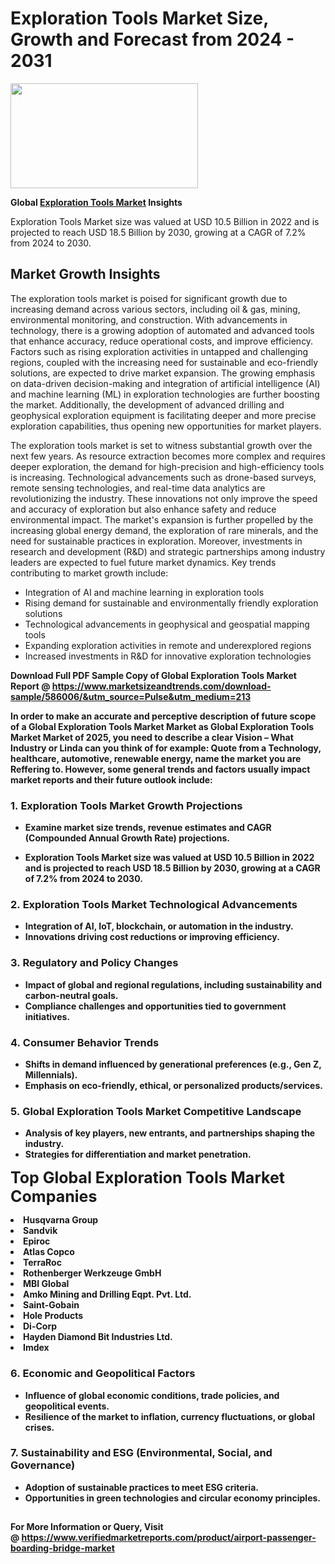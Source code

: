 <H1>Exploration Tools Market Size, Growth and Forecast from 2024 - 2031</H1><img class="aligncenter size-medium wp-image-584254" src="https://thirdeyenews.in/wp-content/uploads/2024/09/Global-Market-Research-300x168.jpeg" alt="" width="300" height="168" /><p><strong>Global&nbsp;<a href="https://www.marketsizeandtrends.com/download-sample/586006/&amp;utm_source=Pulse&amp;utm_medium=213">Exploration Tools Market</a> Insights</strong></p><p>Exploration Tools Market size was valued at USD 10.5 Billion in 2022 and is projected to reach USD 18.5 Billion by 2030, growing at a CAGR of 7.2% from 2024 to 2030.</p><p><h2>Market Growth Insights</h2> <p>The exploration tools market is poised for significant growth due to increasing demand across various sectors, including oil & gas, mining, environmental monitoring, and construction. With advancements in technology, there is a growing adoption of automated and advanced tools that enhance accuracy, reduce operational costs, and improve efficiency. Factors such as rising exploration activities in untapped and challenging regions, coupled with the increasing need for sustainable and eco-friendly solutions, are expected to drive market expansion. The growing emphasis on data-driven decision-making and integration of artificial intelligence (AI) and machine learning (ML) in exploration technologies are further boosting the market. Additionally, the development of advanced drilling and geophysical exploration equipment is facilitating deeper and more precise exploration capabilities, thus opening new opportunities for market players.</p> <p><strong></strong></p> <p>The exploration tools market is set to witness substantial growth over the next few years. As resource extraction becomes more complex and requires deeper exploration, the demand for high-precision and high-efficiency tools is increasing. Technological advancements such as drone-based surveys, remote sensing technologies, and real-time data analytics are revolutionizing the industry. These innovations not only improve the speed and accuracy of exploration but also enhance safety and reduce environmental impact. The market's expansion is further propelled by the increasing global energy demand, the exploration of rare minerals, and the need for sustainable practices in exploration. Moreover, investments in research and development (R&D) and strategic partnerships among industry leaders are expected to fuel future market dynamics. Key trends contributing to market growth include: <ul> <li>Integration of AI and machine learning in exploration tools</li> <li>Rising demand for sustainable and environmentally friendly exploration solutions</li> <li>Technological advancements in geophysical and geospatial mapping tools</li> <li>Expanding exploration activities in remote and underexplored regions</li> <li>Increased investments in R&D for innovative exploration technologies</li> </ul> <p><strong></p><p><span class=""><strong>Download Full PDF Sample Copy of Global Exploration Tools Market Report</strong> @ <a href="https://www.marketsizeandtrends.com/download-sample/586006/&amp;utm_source=Pulse&amp;utm_medium=213" target="_blank">https://www.marketsizeandtrends.com/download-sample/586006/&amp;utm_source=Pulse&amp;utm_medium=213</a></span></p><p>In order to make an accurate and perceptive description of future scope of a Global&nbsp;Exploration Tools Market Market as Global&nbsp;Exploration Tools Market Market of 2025, you need to describe a clear Vision &ndash; What Industry or Linda can you think of for example: Quote from a Technology, healthcare, automotive, renewable energy, name the market you are Reffering to. However, some general trends and factors usually impact market reports and their future outlook include:</p><h3>1.&nbsp;<strong>Exploration Tools Market Growth Projections</strong></h3><ul><li>Examine market size trends, revenue estimates and CAGR (Compounded Annual Growth Rate) projections.</li><li><p>Exploration Tools Market size was valued at USD 10.5 Billion in 2022 and is projected to reach USD 18.5 Billion by 2030, growing at a CAGR of 7.2% from 2024 to 2030.</p></li></ul><h3>2.&nbsp;<strong>Exploration Tools Market Technological Advancements</strong></h3><ul><li>Integration of AI, IoT, blockchain, or automation in the industry.</li><li>Innovations driving cost reductions or improving efficiency.</li></ul><h3>3.&nbsp;<strong>Regulatory and Policy Changes</strong></h3><ul><li>Impact of global and regional regulations, including sustainability and carbon-neutral goals.</li><li>Compliance challenges and opportunities tied to government initiatives.</li></ul><h3>4.&nbsp;<strong>Consumer Behavior Trends</strong></h3><ul><li>Shifts in demand influenced by generational preferences (e.g., Gen Z, Millennials).</li><li>Emphasis on eco-friendly, ethical, or personalized products/services.</li></ul><h3>5.&nbsp;<strong>Global Exploration Tools Market Competitive Landscape</strong></h3><ul><li>Analysis of key players, new entrants, and partnerships shaping the industry.</li><li>Strategies for differentiation and market penetration.</li></ul><p data-pm-slice="1 1 []"><span style="color: inherit; font-family: inherit; font-size: 25px;">Top Global Exploration Tools Market Companies</span></p><div class="" data-test-id=""><p><li>Husqvarna Group</li><li> Sandvik</li><li> Epiroc</li><li> Atlas Copco</li><li> TerraRoc</li><li> Rothenberger Werkzeuge GmbH</li><li> MBI Global</li><li> Amko Mining and Drilling Eqpt. Pvt. Ltd.</li><li> Saint-Gobain</li><li> Hole Products</li><li> Di-Corp</li><li> Hayden Diamond Bit Industries Ltd.</li><li> Imdex</li></p></div><h3>6.&nbsp;<strong>Economic and Geopolitical Factors</strong></h3><ul><li>Influence of global economic conditions, trade policies, and geopolitical events.</li><li>Resilience of the market to inflation, currency fluctuations, or global crises.</li></ul><h3>7.&nbsp;<strong>Sustainability and ESG (Environmental, Social, and Governance)</strong></h3><ul><li>Adoption of sustainable practices to meet ESG criteria.</li><li>Opportunities in green technologies and circular economy principles.</li></ul><h2><strong style="font-size: 14px;">For More Information or Query, Visit @&nbsp;</strong><a style="background-color: #ffffff; font-size: 14px;" href="https://www.marketsizeandtrends.com/report/exploration-tools-market/" target="_blank">https://www.verifiedmarketreports.com/product/airport-passenger-boarding-bridge-market</a></h2>
